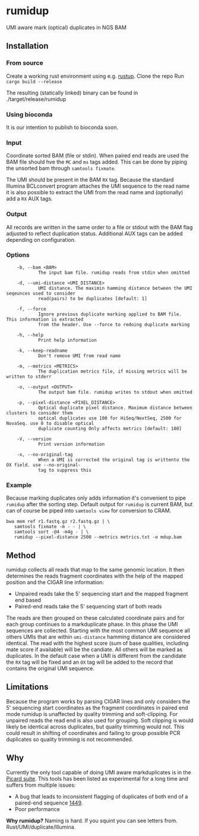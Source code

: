 # rumidup
UMI aware mark (optical) duplicates in NGS BAM

## Installation
### From source
Create a working rust environment using e.g. [rustup](https://rustup.rs/).
Clone the repo
Run `cargo build --release`

The resulting (statically linked) binary can be found in ./target/release/rumidup

### Using bioconda
It is our intention to publish to bioconda soon.


### Input
Coordinate sorted BAM (file or stdin). When paired end reads are used the BAM
file should hve the `MC` and `ms` tags added. This can be done by piping the
unsorted bam through `samtools fixmate`.

The UMI should be present in the BAM `RX` tag. Because the standard Illumina
BCLconvert program attaches the UMI sequence to the read name it is also
possible to extract the UMI from the read name and (optionally) add a `RX` AUX
tags.

### Output
All records are written in the same order to a file or stdout with the BAM flag
adjusted to reflect duplication status. Additional AUX tags can be added
depending on configuration.

### Options
```
    -b, --bam <BAM>
            The input bam file. rumidup reads from stdin when omitted

    -d, --umi-distance <UMI_DISTANCE>
            UMI distance. The maximin hamming distance between the UMI seqeunces used to consider
            read(pairs) to be duplicates [default: 1]

    -f, --force
            Ignore previous duplicate marking applied to BAM file. This information is extracted
            from the header. Use --force to redoing duplicate marking

    -h, --help
            Print help information

    -k, --keep-readname
            Don't remove UMI from read name

    -m, --metrics <METRICS>
            The duplication metrics file, if missing metrics will be written to stderr

    -o, --output <OUTPUT>
            The output bam file. rumidup writes to stdout when omitted

    -p, --pixel-distance <PIXEL_DISTANCE>
            Optical duplicate pixel distance. Maximum distance between clusters to consider them
            optical duplicates use 100 for HiSeq/NextSeq, 2500 for NovaSeq. use 0 to disable optical
            duplicate counting Only affects metrics [default: 100]

    -V, --version
            Print version information

    -x, --no-original-tag
            When a UMI is corrected the original tag is writtento the OX field. use --no-original-
            tag to suppress this

```

### Example
Because marking duplicates only adds information it's convenient to pipe `rumidup` after the sorting step. Default output for `rumidup` is current BAM, but can of course be piped into `samtools view` for conversion to CRAM.


```
bwa mem ref r1.fastq.gz r2.fastq.gz | \
   samtools fixmate -m - - | \
   samtools sort -@4 -m4g - | \
   rumidup --pixel-distance 2500 --metrics metrics.txt -o mdup.bam
```


## Method
rumidup collects all reads that map to the same genomic location. It then determines
the reads fragment coordinates with the help of the mapped position and the
CIGAR line information:
 - Unpaired reads take the 5' sequencing start and the mapped fragment end based
 - Paired-end reads take the 5' sequencing start of both reads

The reads are then grouped on these calculated coordinate pairs and for each
group continues to a markduplicate phase. In this phase the UMI sequences are
collected.  Starting with the most common UMI sequence all others UMIs that are
within `umi-distance` hamming distance are considered identical. The read with
the highest score (sum of base qualities, including mate score if available)
will be the candiate. All others will be marked as duplicates. In the default
case when a UMI is different from the candidate the `RX` tag will be fixed and
an `OX` tag will be added to the record that contains the original UMI
sequence.


## Limitations
Because the program works by parsing CIGAR lines and only considers the 5'
sequencing start coordinates as the fragment coordinates in paired end mode
rumidup is unaffected by quality trimming and soft-clipping. For unpaired reads
the read end is also used for grouping. Soft clipping is would likely be
identical across duplicates, but quality trimming would not. This could result
in shifting of coordinates and failing to group possible PCR duplicates so
quality trimming is not recommended.

## Why
Currently the only tool capable of doing UMI aware markduplicates is in the [Picard suite](https://broadinstitute.github.io/picard/command-line-overview.html#UmiAwareMarkDuplicatesWithMateCigar). This tools has been listed as experimental for a long time and suffers from multiple issues:
  - A bug that leads to inconsistent flagging of duplicates of both end of a paired-end sequence [1449](https://github.com/broadinstitute/picard/issues/1449).
  - Poor performance

**Why rumidup?**
Naming is hard. If you squint you can see letters from. Rust/UMI/duplicate/Illumina.

